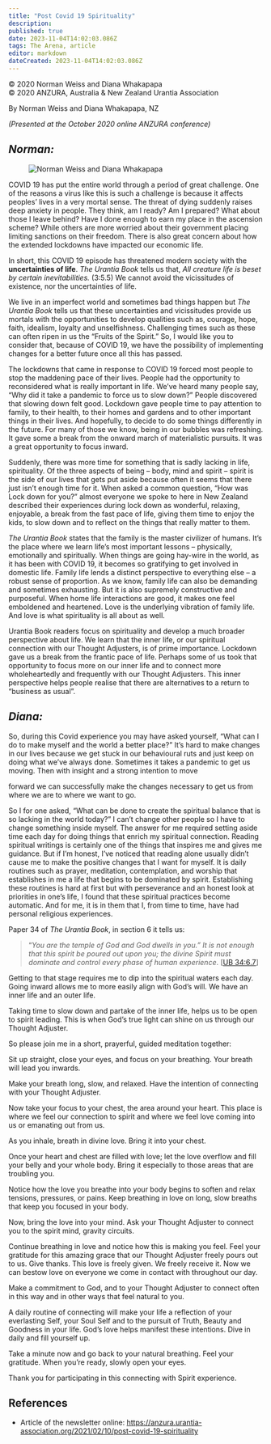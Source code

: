 ```yaml
---
title: "Post Covid 19 Spirituality"
description: 
published: true
date: 2023-11-04T14:02:03.086Z
tags: The Arena, article
editor: markdown
dateCreated: 2023-11-04T14:02:03.086Z
---
```


<p class="v-card v-sheet theme--light gray lighten-3 px-2">© 2020 Norman Weiss and Diana Whakapapa<br>© 2020 ANZURA, Australia & New Zealand Urantia Association</p>

By Norman Weiss and Diana Whakapapa, NZ

_(Presented at the October 2020 online ANZURA conference)_

## _Norman:_

<figure id="Figure_1" class="image urantiapedia image-style-align-left">
<img src="/image/article/The_Arena/Norman-Diana-300x171.jpg" alt="Norman Weiss and Diana Whakapapa">
</figure>

COVID 19 has put the entire world through a period of great challenge. One of the reasons a virus like this is such a challenge is because it affects peoples’ lives in a very mortal sense. The threat of dying suddenly raises deep anxiety in people. They think, am I ready? Am I prepared? What about those I leave behind? Have I done enough to earn my place in the ascension scheme? While others are more worried about their government placing limiting sanctions on their freedom. There is also great concern about how the extended lockdowns have impacted our economic life.

In short, this COVID 19 episode has threatened modern society with the **uncertainties of life**. _The Urantia Book_ tells us that, _All creature life is beset by certain inevitabilities._ (3:5.5) We cannot avoid the vicissitudes of existence, nor the uncertainties of life.

We live in an imperfect world and sometimes bad things happen but _The Urantia Book_ tells us that these uncertainties and vicissitudes provide us mortals with the opportunities to develop qualities such as, courage, hope, faith, idealism, loyalty and unselfishness. Challenging times such as these can often ripen in us the “Fruits of the Spirit.” So, I would like you to consider that, because of COVID 19, we have the possibility of implementing changes for a better future once all this has passed.

The lockdowns that came in response to COVID 19 forced most people to stop the maddening pace of their lives. People had the opportunity to reconsidered what is really important in life. We’ve heard many people say, “Why did it take a pandemic to force us to slow down?” People discovered that slowing down felt good. Lockdown gave people time to pay attention to family, to their health, to their homes and gardens and to other important things in their lives. And hopefully, to decide to do some things differently in the future. For many of those we know, being in our bubbles was refreshing. It gave some a break from the onward march of materialistic pursuits. It was a great opportunity to focus inward.

Suddenly, there was more time for something that is sadly lacking in life, spirituality. Of the three aspects of being – body, mind and spirit – spirit is the side of our lives that gets put aside because often it seems that there just isn’t enough time for it. When asked a common question, “How was Lock down for you?” almost everyone we spoke to here in New Zealand described their experiences during lock down as wonderful, relaxing, enjoyable, a break from the fast pace of life, giving them time to enjoy the kids, to slow down and to reflect on the things that really matter to them.

_The Urantia Book_ states that the family is the master civilizer of humans. It’s the place where we learn life’s most important lessons – physically, emotionally and spiritually. When things are going hay-wire in the world, as it has been with COVID 19, it becomes so gratifying to get involved in domestic life. Family life lends a distinct perspective to everything else – a robust sense of proportion. As we know, family life can also be demanding and sometimes exhausting. But it is also supremely constructive and purposeful. When home life interactions are good, it makes one feel emboldened and heartened. Love is the underlying vibration of family life. And love is what spirituality is all about as well.

Urantia Book readers focus on spirituality and develop a much broader perspective about life. We learn that the inner life, or our spiritual connection with our Thought Adjusters, is of prime importance. Lockdown gave us a break from the frantic pace of life. Perhaps some of us took that opportunity to focus more on our inner life and to connect more wholeheartedly and frequently with our Thought Adjusters. This inner perspective helps people realise that there are alternatives to a return to “business as usual”.
<br style="clear:both;"/>

## _Diana:_

So, during this Covid experience you may have asked yourself, “What can I do to make myself and the world a better place?” It’s hard to make changes in our lives because we get stuck in our behavioural ruts and just keep on doing what we’ve always done. Sometimes it takes a pandemic to get us moving. Then with insight and a strong intention to move

forward we can successfully make the changes necessary to get us from where we are to where we want to go.

So I for one asked, “What can be done to create the spiritual balance that is so lacking in the world today?” I can’t change other people so I have to change something inside myself. The answer for me required setting aside time each day for doing things that enrich my spiritual connection. Reading spiritual writings is certainly one of the things that inspires me and gives me guidance. But if I’m honest, I’ve noticed that reading alone usually didn’t cause me to make the positive changes that I want for myself. It is daily routines such as prayer, meditation, contemplation, and worship that establishes in me a life that begins to be dominated by spirit. Establishing these routines is hard at first but with perseverance and an honest look at priorities in one’s life, I found that these spiritual practices become automatic. And for me, it is in them that I, from time to time, have had personal religious experiences.

Paper 34 of _The Urantia Book_, in section 6 it tells us:

> “_You are the temple of God and God dwells in you.” It is not enough that this spirit be poured out upon you; the divine Spirit must dominate and control every phase of human experience_. [[UB 34:6.7](/en/The_Urantia_Book/34#p6_7)]

Getting to that stage requires me to dip into the spiritual waters each day. Going inward allows me to more easily align with God’s will. We have an inner life and an outer life.

Taking time to slow down and partake of the inner life, helps us to be open to spirit leading. This is when God’s true light can shine on us through our Thought Adjuster.

So please join me in a short, prayerful, guided meditation together:

Sit up straight, close your eyes, and focus on your breathing. Your breath will lead you inwards.

Make your breath long, slow, and relaxed. Have the intention of connecting with your Thought Adjuster.

Now take your focus to your chest, the area around your heart. This place is where we feel our connection to spirit and where we feel love coming into us or emanating out from us.

As you inhale, breath in divine love. Bring it into your chest.

Once your heart and chest are filled with love; let the love overflow and fill your belly and your whole body. Bring it especially to those areas that are troubling you.

Notice how the love you breathe into your body begins to soften and relax tensions, pressures, or pains. Keep breathing in love on long, slow breaths that keep you focused in your body.

Now, bring the love into your mind. Ask your Thought Adjuster to connect you to the spirit mind, gravity circuits.

Continue breathing in love and notice how this is making you feel. Feel your gratitude for this amazing grace that our Thought Adjuster freely pours out to us. Give thanks. This love is freely given. We freely receive it. Now we can bestow love on everyone we come in contact with throughout our day.

Make a commitment to God, and to your Thought Adjuster to connect often in this way and in other ways that feel natural to you.

A daily routine of connecting will make your life a reflection of your everlasting Self, your Soul Self and to the pursuit of Truth, Beauty and Goodness in your life. God’s love helps manifest these intentions. Dive in daily and fill yourself up.

Take a minute now and go back to your natural breathing. Feel your gratitude. When you’re ready, slowly open your eyes.

Thank you for participating in this connecting with Spirit experience.

## References

- Article of the newsletter online: https://anzura.urantia-association.org/2021/02/10/post-covid-19-spirituality